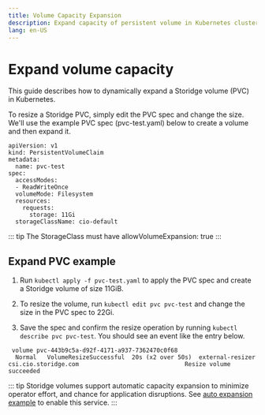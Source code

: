 ```yaml
---
title: Volume Capacity Expansion
description: Expand capacity of persistent volume in Kubernetes cluster
lang: en-US
---
```


# Expand volume capacity

This guide describes how to dynamically expand a Storidge volume (PVC) in Kubernetes.

To resize a Storidge PVC, simply edit the PVC spec and change the size. We'll use the example PVC spec (pvc-test.yaml) below to create a volume and then expand it.

```
apiVersion: v1
kind: PersistentVolumeClaim
metadata:
  name: pvc-test
spec:
  accessModes:
  - ReadWriteOnce
  volumeMode: Filesystem
  resources:
    requests:
      storage: 11Gi
  storageClassName: cio-default
```

::: tip
The StorageClass must have allowVolumeExpansion: true
:::

## Expand PVC example

1. Run `kubectl apply -f pvc-test.yaml` to apply the PVC spec and create a Storidge volume of size 11GiB.

2. To resize the volume, run `kubectl edit pvc pvc-test` and change the size in the PVC spec to 22Gi.

3. Save the spec and confirm the resize operation by running `kubectl describe pvc pvc-test`. You should see an event like the entry below.

```
 volume pvc-443b9c5a-d92f-4171-a937-7362470c0f68
  Normal   VolumeResizeSuccessful  20s (x2 over 50s)  external-resizer csi.cio.storidge.com                              Resize volume succeeded
```

::: tip
Storidge volumes support automatic capacity expansion to minimize operator effort, and chance for application disruptions. See [auto expansion example](https://guide.storidge.com/getting_started/autoexpand.html) to enable this service.
:::
